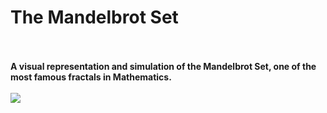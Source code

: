# The Mandelbrot Set
<br/><br/>
**A visual representation and simulation of the Mandelbrot Set, one of the most famous fractals in Mathematics.**
<br/><br/>
![](https://upload.wikimedia.org/wikipedia/commons/thumb/2/21/Mandel_zoom_00_mandelbrot_set.jpg/800px-Mandel_zoom_00_mandelbrot_set.jpg)
